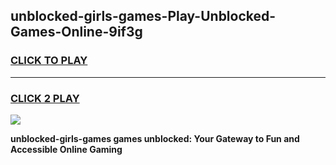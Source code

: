 
## unblocked-girls-games-Play-Unblocked-Games-Online-9if3g
<h3>
<a href="https://premium76.site?title=unblocked-girls-games&ref=25A">CLICK TO PLAY</a></h3>
<hr>

<h3>
<a href="https://premium76.site?title=unblocked-girls-games&ref=25A">CLICK 2 PLAY</a>
  
</h3>

<a href="https://premium76.site?title=unblocked-girls-games&ref=25A"><img src="https://clearcache.store/games.png"></a>


**unblocked-girls-games games unblocked: Your Gateway to Fun and Accessible Online Gaming**
